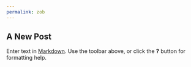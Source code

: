 ```yaml
---
permalink: zob
---
```


## A New Post

Enter text in [Markdown](http://daringfireball.net/projects/markdown/). Use the toolbar above, or click the **?** button for formatting help.

